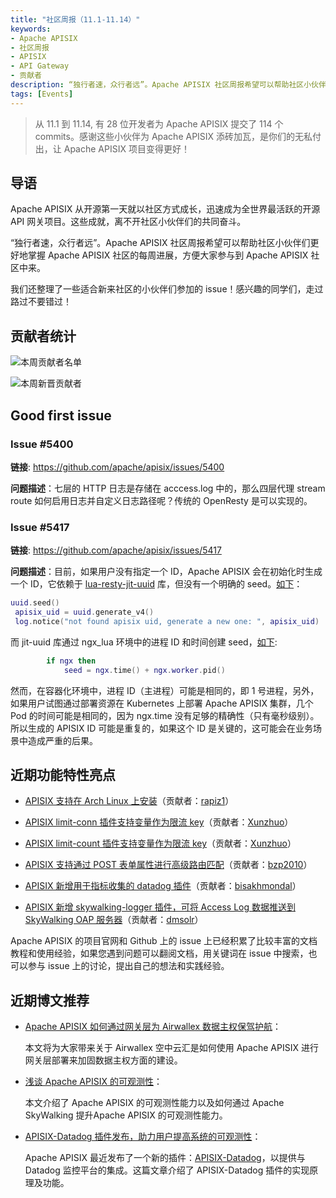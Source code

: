 ```yaml
---
title: "社区周报（11.1-11.14）"
keywords: 
- Apache APISIX
- 社区周报
- APISIX
- API Gateway
- 贡献者
description: “独行者速，众行者远”。Apache APISIX 社区周报希望可以帮助社区小伙伴们更好地掌握 Apache APISIX 社区的每周进展，方便大家参与到 Apache APISIX 社区中来。
tags: [Events]
---
```


> 从 11.1 到 11.14, 有 28 位开发者为 Apache APISIX 提交了 114 个 commits。感谢这些小伙伴为 Apache APISIX 添砖加瓦，是你们的无私付出，让 Apache APISIX 项目变得更好！

<!--truncate-->

## 导语

Apache APISIX 从开源第一天就以社区方式成长，迅速成为全世界最活跃的开源 API 网关项目。这些成就，离不开社区小伙伴们的共同奋斗。

“独行者速，众行者远”。Apache APISIX 社区周报希望可以帮助社区小伙伴们更好地掌握 Apache APISIX 社区的每周进展，方便大家参与到 Apache APISIX 社区中来。

我们还整理了一些适合新来社区的小伙伴们参加的 issue！感兴趣的同学们，走过路过不要错过！

## 贡献者统计

![本周贡献者名单](https://static.apiseven.com/202108/1636942852485-0effd8be-552e-4871-ba3e-356772016a18.png)

![本周新晋贡献者](https://static.apiseven.com/202108/1636940503842-fc52a349-443e-4f4b-9787-f743299870f3.png)

## Good first issue

### Issue #5400

**链接**: https://github.com/apache/apisix/issues/5400

**问题描述**：七层的 HTTP 日志是存储在 acccess.log 中的，那么四层代理 stream route 如何启用日志并自定义日志路径呢？传统的 OpenResty 是可以实现的。

### Issue #5417

**链接**: https://github.com/apache/apisix/issues/5417

**问题描述**：目前，如果用户没有指定一个 ID，Apache APISIX 会在初始化时生成一个 ID，它依赖于 [lua-resty-jit-uuid](https://github.com/thibaultcha/lua-resty-jit-uuid) 库，但没有一个明确的 seed。[如下](https://github.com/apache/apisix/blob/4dafab5afa3293b3d72007517246e01da385f8ef/apisix/core/id.lua#L76-L78)：

```Lua
uuid.seed()
 apisix_uid = uuid.generate_v4()
 log.notice("not found apisix uid, generate a new one: ", apisix_uid)
```

而 jit-uuid 库通过 ngx_lua 环境中的进程 ID 和时间创建 seed，[如下](https://github.com/thibaultcha/lua-resty-jit-uuid/blob/82538049040ae85ff880b79886f21d8593140c7d/lib/resty/jit-uuid.lua#L53-L54):

```Lua
        if ngx then
            seed = ngx.time() + ngx.worker.pid()
```

然而，在容器化环境中，进程 ID（主进程）可能是相同的，即 1 号进程，另外，如果用户试图通过部署资源在 Kubernetes 上部署 Apache APISIX 集群，几个 Pod 的时间可能是相同的，因为 ngx.time 没有足够的精确性（只有毫秒级别）。所以生成的 APISIX ID 可能是重复的，如果这个 ID 是关键的，这可能会在业务场景中造成严重的后果。

## 近期功能特性亮点

- [APISIX 支持在 Arch Linux 上安装](https://github.com/apache/apisix/pull/5350)（贡献者：[rapiz1](https://github.com/rapiz1)）

- [APISIX limit-conn 插件支持变量作为限流 key](https://github.com/apache/apisix/pull/5354)（贡献者：[Xunzhuo](https://github.com/Xunzhuo)）

- [APISIX limit-count 插件支持变量作为限流 key](https://github.com/apache/apisix/pull/5378)（贡献者：[Xunzhuo](https://github.com/Xunzhuo)）

- [APISIX 支持通过 POST 表单属性进行高级路由匹配](https://github.com/apache/apisix/pull/5409)（贡献者：[bzp2010](https://github.com/bzp2010)）

- [APISIX 新增用于指标收集的 datadog 插件](https://github.com/apache/apisix/pull/5372)（贡献者：[bisakhmondal](https://github.com/bisakhmondal)）

- [APISIX 新增 skywalking-logger 插件，可将 Access Log 数据推送到 SkyWalking OAP 服务器](https://github.com/apache/apisix/pull/5478)（贡献者：[dmsolr](https://github.com/dmsolr)）

Apache APISIX 的项目官网和 Github 上的 issue 上已经积累了比较丰富的文档教程和使用经验，如果您遇到问题可以翻阅文档，用关键词在 issue 中搜索，也可以参与 issue 上的讨论，提出自己的想法和实践经验。

## 近期博文推荐

- [Apache APISIX 如何通过网关层为 Airwallex 数据主权保驾护航](https://apisix.apache.org/zh/blog/2021/11/03/airwallex-usercase)：

  本文将为大家带来关于 Airwallex 空中云汇是如何使用 Apache APISIX 进行网关层部署来加固数据主权方面的建设。

- [浅谈 Apache APISIX 的可观测性](https://apisix.apache.org/zh/blog/2021/11/04/skywalking)：

  本文介绍了 Apache APISIX 的可观测性能力以及如何通过 Apache SkyWalking 提升Apache APISIX 的可观测性能力。

- [APISIX-Datadog 插件发布，助力用户提高系统的可观测性](https://apisix.apache.org/zh/blog/2021/11/12/apisix-datadog)：

  Apache APISIX 最近发布了一个新的插件：[APISIX-Datadog](https://apisix.apache.org/docs/apisix/next/plugins/datadog/)，以提供与 Datadog 监控平台的集成。这篇文章介绍了 APISIX-Datadog 插件的实现原理及功能。
